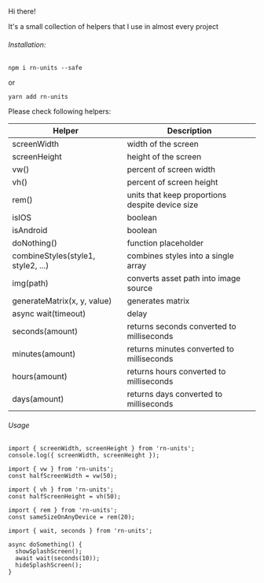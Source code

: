 Hi there!

It's a small collection of helpers that I use in almost every project

###### Installation:

`npm i rn-units --safe`

or

`yarn add rn-units`

Please check following helpers:

| Helper | Description |
| --- | --- |
| screenWidth | width of the screen |
| screenHeight | height of the screen |
| vw() | percent of screen width | 
| vh() | percent of screen height | 
| rem() | units that keep proportions despite device size |
| isIOS | boolean |
| isAndroid | boolean |
| doNothing() | function placeholder |
| combineStyles(style1, style2, ...) | combines styles into a single array |
| img(path) | converts asset path into image source |
| generateMatrix(x, y, value) | generates matrix
| async wait(timeout) | delay |
| seconds(amount) | returns seconds converted to milliseconds |
| minutes(amount) | returns minutes converted to milliseconds |
| hours(amount) | returns hours converted to milliseconds |
| days(amount) | returns days converted to milliseconds |

###### Usage

```
import { screenWidth, screenHeight } from 'rn-units';
console.log({ screenWidth, screenHeight });
```

```
import { vw } from 'rn-units';
const halfScreenWidth = vw(50);
```

```
import { vh } from 'rn-units';
const halfScreenHeight = vh(50);
```

```
import { rem } from 'rn-units';
const sameSizeOnAnyDevice = rem(20);
```

```
import { wait, seconds } from 'rn-units';

async doSomething() {
  showSplashScreen();
  await wait(seconds(10));
  hideSplashScreen();
}
```
